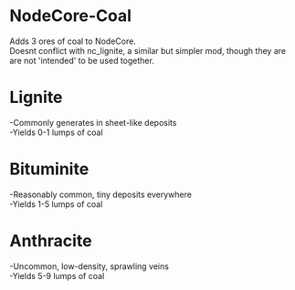 # NodeCore-Coal
Adds 3 ores of coal to NodeCore.    
Doesnt conflict with nc_lignite, a similar but simpler mod, though they are are not 'intended' to be used together.
# Lignite
-Commonly generates in sheet-like deposits  
-Yields 0-1 lumps of coal
# Bituminite
-Reasonably common, tiny deposits everywhere  
-Yields 1-5 lumps of coal
# Anthracite
-Uncommon, low-density, sprawling veins   
-Yields 5-9 lumps of coal
